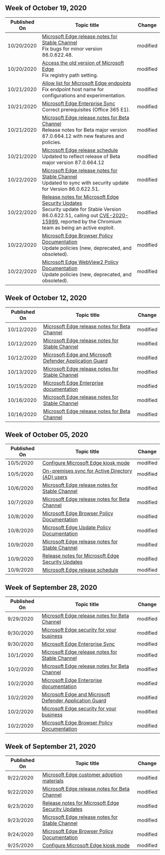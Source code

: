 <!-- This file is generated automatically each week. Changes made to this file will be overwritten.-->


## Week of October 19, 2020


| Published On |Topic title | Change |
|------|------------|--------|
| 10/20/2020 | [Microsoft Edge release notes for Stable Channel](/DeployEdge/microsoft-edge-relnote-stable-channel)<br>Fix bugs for minor version 86.0.622.48. | modified |
| 10/20/2020 | [Access the old version of Microsoft Edge](/DeployEdge/microsoft-edge-sysupdate-access-old-edge)<br>Fix registry path setting. | modified |
| 10/21/2020 | [Allow list for Microsoft Edge endpoints](/DeployEdge/microsoft-edge-security-endpoints)<br>Fix endpoint host name for configurations and experimentation.| modified |
| 10/21/2020 | [Microsoft Edge Enterprise Sync](/DeployEdge/microsoft-edge-enterprise-sync)<br> Correct prerequisites (Office 365 E1). | modified |
| 10/21/2020 | [Microsoft Edge release notes for Beta Channel](/DeployEdge/microsoft-edge-relnote-beta-channel)<br>Release notes for Beta major version 87.0.664.12 with new features and policies. | modified |
| 10/21/2020 | [Microsoft Edge release schedule](/DeployEdge/microsoft-edge-release-schedule)<br>Updated to reflect release of Beta major version 87.0.664.12 | modified |
| 10/22/2020 | [Microsoft Edge release notes for Stable Channel](/DeployEdge/microsoft-edge-relnote-stable-channel)<br>Updated to sync with security update for Version 86.0.622.51. | modified |
| 10/22/2020 | [Release notes for Microsoft Edge Security Updates](/DeployEdge/microsoft-edge-relnotes-security)<br>Security update for Stable Version 86.0.622.51, calling out [CVE-2020-15999](https://cve.mitre.org/cgi-bin/cvename.cgi?name=CVE-2020-15999), reported by the Chromium team as being an active exploit. | modified |
| 10/22/2020 | [Microsoft Edge Browser Policy Documentation](/DeployEdge/microsoft-edge-policies)<br>Update policies (new, deprecated, and obsoleted). | modified |
| 10/22/2020 | [Microsoft Edge WebView2 Policy Documentation](/DeployEdge/microsoft-edge-webview-policies)<br>Update policies (new, deprecated, and obsoleted). | modified |


## Week of October 12, 2020


| Published On |Topic title | Change |
|------|------------|--------|
| 10/12/2020 | [Microsoft Edge release notes for Beta Channel](/DeployEdge/microsoft-edge-relnote-beta-channel) | modified |
| 10/12/2020 | [Microsoft Edge release notes for Stable Channel](/DeployEdge/microsoft-edge-relnote-stable-channel) | modified |
| 10/12/2020 | [Microsoft Edge and Microsoft Defender Application Guard](/DeployEdge/microsoft-edge-security-windows-defender-application-guard) | modified |
| 10/13/2020 | [Microsoft Edge release notes for Stable Channel](/DeployEdge/microsoft-edge-relnote-stable-channel) | modified |
| 10/15/2020 | [Microsoft Edge Enterprise documentation](/DeployEdge/index) | modified |
| 10/16/2020 | [Microsoft Edge release notes for Stable Channel](/DeployEdge/microsoft-edge-relnote-stable-channel) | modified |
| 10/16/2020 | [Microsoft Edge release notes for Beta Channel](/DeployEdge/microsoft-edge-relnote-beta-channel) | modified |


## Week of October 05, 2020


| Published On |Topic title | Change |
|------|------------|--------|
| 10/5/2020 | [Configure Microsoft Edge kiosk mode](/DeployEdge/microsoft-edge-configure-kiosk-mode) | modified |
| 10/5/2020 | [On-premises sync for Active Directory (AD) users](/DeployEdge/microsoft-edge-on-premises-sync) | modified |
| 10/6/2020 | [Microsoft Edge release notes for Stable Channel](/DeployEdge/microsoft-edge-relnote-stable-channel) | modified |
| 10/7/2020 | [Microsoft Edge release notes for Beta Channel](/DeployEdge/microsoft-edge-relnote-beta-channel) | modified |
| 10/8/2020 | [Microsoft Edge Browser Policy Documentation](/DeployEdge/microsoft-edge-policies) | modified |
| 10/8/2020 | [Microsoft Edge Update Policy Documentation](/DeployEdge/microsoft-edge-update-policies) | modified |
| 10/9/2020 | [Microsoft Edge release notes for Stable Channel](/DeployEdge/microsoft-edge-relnote-stable-channel) | modified |
| 10/9/2020 | [Release notes for Microsoft Edge Security Updates](/DeployEdge/microsoft-edge-relnotes-security) | modified |
| 10/9/2020 | [Microsoft Edge release schedule](/DeployEdge/microsoft-edge-release-schedule) | modified |


## Week of September 28, 2020


| Published On |Topic title | Change |
|------|------------|--------|
| 9/29/2020 | [Microsoft Edge release notes for Beta Channel](/DeployEdge/microsoft-edge-relnote-beta-channel) | modified |
| 9/30/2020 | [Microsoft Edge security for your business](/DeployEdge/ms-edge-security-for-business) | modified |
| 9/30/2020 | [Microsoft Edge Enterprise Sync](/DeployEdge/microsoft-edge-enterprise-sync) | modified |
| 10/1/2020 | [Microsoft Edge release notes for Stable Channel](/DeployEdge/microsoft-edge-relnote-stable-channel) | modified |
| 10/2/2020 | [Microsoft Edge release notes for Beta Channel](/DeployEdge/microsoft-edge-relnote-beta-channel) | modified |
| 10/2/2020 | [Microsoft Edge Enterprise documentation](/DeployEdge/index) | modified |
| 10/2/2020 | [Microsoft Edge and Microsoft Defender Application Guard](/DeployEdge/microsoft-edge-security-windows-defender-application-guard) | modified |
| 10/2/2020 | [Microsoft Edge security for your business](/DeployEdge/ms-edge-security-for-business) | modified |
| 10/2/2020 | [Microsoft Edge Browser Policy Documentation](/DeployEdge/microsoft-edge-policies) | modified |


## Week of September 21, 2020


| Published On |Topic title | Change |
|------|------------|--------|
| 9/22/2020 | [Microsoft Edge customer adoption materials](/DeployEdge/microsoft-edge-customer-adoption-kit) | modified |
| 9/22/2020 | [Microsoft Edge release notes for Beta Channel](/DeployEdge/microsoft-edge-relnote-beta-channel) | modified |
| 9/23/2020 | [Release notes for Microsoft Edge Security Updates](/DeployEdge/microsoft-edge-relnotes-security) | modified |
| 9/23/2020 | [Microsoft Edge release notes for Stable Channel](/DeployEdge/microsoft-edge-relnote-stable-channel) | modified |
| 9/24/2020 | [Microsoft Edge Browser Policy Documentation](/DeployEdge/microsoft-edge-policies) | modified |
| 9/25/2020 | [Configure Microsoft Edge kiosk mode](/DeployEdge/microsoft-edge-configure-kiosk-mode) | modified |
